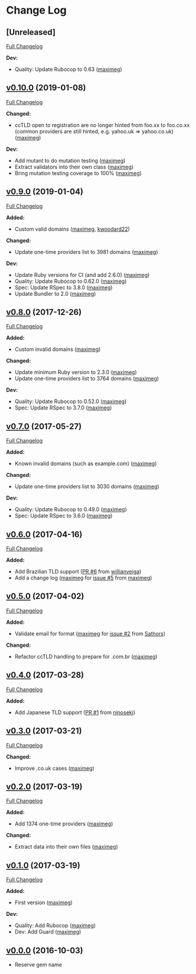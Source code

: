 # Change Log

## [Unreleased]
[Full Changelog](https://github.com/maximeg/email_inquire/compare/v0.10.0...master)

**Dev:**

- Quality: Update Rubocop to 0.63 ([maximeg](https://github.com/maximeg))

## [v0.10.0](https://github.com/maximeg/email_inquire/tree/v0.10.0) (2019-01-08)
[Full Changelog](https://github.com/maximeg/email_inquire/compare/v0.9.0...v0.10.0)

**Changed:**

- ccTLD open to registration are no longer hinted from foo.xx to foo.co.xx
  (common providers are still hinted, e.g. yahoo.uk => yahoo.co.uk)
  ([maximeg](https://github.com/maximeg))

**Dev:**

- Add mutant to do mutation testing ([maximeg](https://github.com/maximeg))
- Extract validators into their own class ([maximeg](https://github.com/maximeg))
- Bring mutation testing coverage to 100% ([maximeg](https://github.com/maximeg))

## [v0.9.0](https://github.com/maximeg/email_inquire/tree/v0.9.0) (2019-01-04)
[Full Changelog](https://github.com/maximeg/email_inquire/compare/v0.8.0...v0.9.0)

**Added:**

- Custom valid domains ([maximeg](https://github.com/maximeg), [kwoodard22](https://github.com/kwoodard22))

**Changed:**

- Update one-time providers list to 3981 domains ([maximeg](https://github.com/maximeg))

**Dev:**

- Update Ruby versions for CI (and add 2.6.0) ([maximeg](https://github.com/maximeg))
- Quality: Update Rubocop to 0.62.0 ([maximeg](https://github.com/maximeg))
- Spec: Update RSpec to 3.8.0 ([maximeg](https://github.com/maximeg))
- Update Bundler to 2.0 ([maximeg](https://github.com/maximeg))

## [v0.8.0](https://github.com/maximeg/email_inquire/tree/v0.8.0) (2017-12-26)
[Full Changelog](https://github.com/maximeg/email_inquire/compare/v0.7.0...v0.8.0)

**Added:**

- Custom invalid domains ([maximeg](https://github.com/maximeg))

**Changed:**

- Update minimum Ruby version to 2.3.0 ([maximeg](https://github.com/maximeg))
- Update one-time providers list to 3764 domains ([maximeg](https://github.com/maximeg))

**Dev:**

- Quality: Update Rubocop to 0.52.0 ([maximeg](https://github.com/maximeg))
- Spec: Update RSpec to 3.7.0 ([maximeg](https://github.com/maximeg))

## [v0.7.0](https://github.com/maximeg/email_inquire/tree/v0.7.0) (2017-05-27)
[Full Changelog](https://github.com/maximeg/email_inquire/compare/v0.6.0...v0.7.0)

**Added:**

- Known invalid domains (such as example.com) ([maximeg](https://github.com/maximeg))

**Changed:**

- Update one-time providers list to 3030 domains ([maximeg](https://github.com/maximeg))

**Dev:**

- Quality: Update Rubocop to 0.49.0 ([maximeg](https://github.com/maximeg))
- Spec: Update RSpec to 3.6.0 ([maximeg](https://github.com/maximeg))

## [v0.6.0](https://github.com/maximeg/email_inquire/tree/v0.6.0) (2017-04-16)
[Full Changelog](https://github.com/maximeg/email_inquire/compare/v0.5.0...v0.6.0)

**Added:**

- Add Brazilian TLD support ([PR #6](https://github.com/maximeg/email_inquire/pull/6) from [willianveiga](https://github.com/willianveiga))
- Add a change log ([maximeg](https://github.com/maximeg) for [issue #5](https://github.com/maximeg/email_inquire/issues/5) from [maximeg](https://github.com/maximeg))

## [v0.5.0](https://github.com/maximeg/email_inquire/tree/v0.5.0) (2017-04-02)
[Full Changelog](https://github.com/maximeg/email_inquire/compare/v0.4.0...v0.5.0)

**Added:**

- Validate email for format ([maximeg](https://github.com/maximeg) for [issue #2](https://github.com/maximeg/email_inquire/issues/2) from [Sathors](https://github.com/Sathors))

**Changed:**

- Refactor ccTLD handling to prepare for .com.br ([maximeg](https://github.com/maximeg))

## [v0.4.0](https://github.com/maximeg/email_inquire/tree/v0.4.0) (2017-03-28)
[Full Changelog](https://github.com/maximeg/email_inquire/compare/v0.3.0...v0.4.0)

**Added:**

- Add Japanese TLD support ([PR #1](https://github.com/maximeg/email_inquire/pull/1) from [ninoseki](https://github.com/ninoseki))

## [v0.3.0](https://github.com/maximeg/email_inquire/tree/v0.3.0) (2017-03-21)
[Full Changelog](https://github.com/maximeg/email_inquire/compare/v0.2.0...v0.3.0)

**Changed:**

- Improve .co.uk cases ([maximeg](https://github.com/maximeg))

## [v0.2.0](https://github.com/maximeg/email_inquire/tree/v0.2.0) (2017-03-19)
[Full Changelog](https://github.com/maximeg/email_inquire/compare/v0.1.0...v0.2.0)

**Added:**

- Add 1374 one-time providers ([maximeg](https://github.com/maximeg))

**Changed:**

- Extract data into their own files ([maximeg](https://github.com/maximeg))

## [v0.1.0](https://github.com/maximeg/email_inquire/tree/v0.1.0) (2017-03-19)
[Full Changelog](https://github.com/maximeg/email_inquire/compare/v0.0.0...v0.1.0)

**Added:**

- First version ([maximeg](https://github.com/maximeg))

**Dev:**

- Quality: Add Rubocop ([maximeg](https://github.com/maximeg))
- Dev: Add Guard ([maximeg](https://github.com/maximeg))

## [v0.0.0](https://github.com/maximeg/email_inquire/tree/v0.0.0) (2016-10-03)

- Reserve gem name
